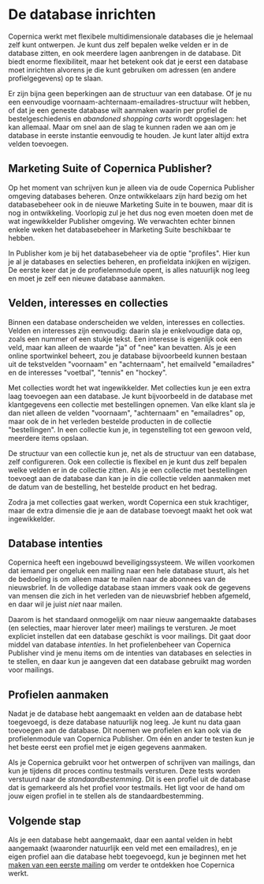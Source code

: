 De database inrichten
=====================

Copernica werkt met flexibele multidimensionale databases die je helemaal zelf
kunt ontwerpen. Je kunt dus zelf bepalen welke velden er in de database zitten,
en ook meerdere lagen aanbrengen in de database. Dit biedt enorme flexibiliteit, 
maar het betekent ook dat je eerst een database moet inrichten alvorens je die 
kunt gebruiken om adressen (en andere profielgegevens) op te slaan.

Er zijn bijna geen beperkingen aan de structuur van een database. Of je nu
een eenvoudige voornaam-achternaam-emailadres-structuur wilt hebben, of
dat je een geneste database wilt aanmaken waarin per profiel de bestelgeschiedenis
en *abandoned shopping carts* wordt opgeslagen: het kan allemaal. Maar om
snel aan de slag te kunnen raden we aan om je database in eerste instantie
eenvoudig te houden. Je kunt later altijd extra velden toevoegen.


Marketing Suite of Copernica Publisher?
---------------------------------------

Op het moment van schrijven kun je alleen via de oude Copernica Publisher
omgeving databases beheren. Onze ontwikkelaars zijn hard bezig om het
databasebeheer ook in de nieuwe Marketing Suite in te bouwen, maar dit is nog 
in ontwikkeling. Voorlopig zul je het dus nog even moeten doen met de wat
ingewikkelder Publisher omgeving. We verwachten echter binnen enkele weken het
databasebeheer in Marketing Suite beschikbaar te hebben.

In Publisher kom je bij het databasebeheer via de optie "profiles". Hier
kun je al je databases en selecties beheren, en profieldata inkijken en
wijzigen. De eerste keer dat je de profielenmodule opent, is alles natuurlijk
nog leeg en moet je zelf een nieuwe database aanmaken.


Velden, interesses en collecties
--------------------------------

Binnen een database onderscheiden we velden, interesses en collecties. Velden
en interesses zijn eenvoudig: daarin sla je enkelvoudige data op, zoals een 
nummer of een stukje tekst. Een interesse is eigenlijk ook een veld, maar kan 
alleen de waarde "ja" of "nee" kan bevatten. Als je een online sportwinkel 
beheert, zou je database bijvoorbeeld kunnen bestaan uit de tekstvelden "voornaam" en
"achternaam", het emailveld "emailadres" en de interesses "voetbal", "tennis"
en "hockey".

Met collecties wordt het wat ingewikkelder. Met collecties kun je een extra laag 
toevoegen aan een database. Je kunt bijvoorbeeld in de database met klantgegevens
een collectie met bestellingen opnemen. Van elke klant sla je dan niet alleen
de velden "voornaam", "achternaam" en "emailadres" op, maar ook de in het verleden
bestelde producten in de collectie "bestellingen". In een collectie kun je, in
tegenstelling tot een gewoon veld, meerdere items opslaan.

De structuur van een collectie kun je, net als de structuur van een database, 
zelf configureren. Ook een collectie is flexibel en je kunt dus zelf
bepalen welke velden er in de collectie zitten. Als je een collectie met
bestellingen toevoegt aan de database dan kan je in die collectie
velden aanmaken met de datum van de bestelling, het bestelde product en
het bedrag. 

Zodra ja met collecties gaat werken, wordt Copernica een stuk krachtiger, maar
de extra dimensie die je aan de database toevoegt maakt het ook wat ingewikkelder.


Database intenties
------------------

Copernica heeft een ingebouwd beveiligingssysteem. We willen voorkomen dat iemand
per ongeluk een mailing naar een hele database stuurt, als het de bedoeling
is om alleen maar te mailen naar de abonnees van de nieuwsbrief. In de volledige
database staan immers vaak ook de gegevens van mensen die zich in het
verleden van de nieuwsbrief hebben afgemeld, en daar wil je juist *niet*
naar mailen.

Daarom is het standaard onmogelijk om naar nieuw aangemaakte databases (en
selecties, maar hierover later meer) mailings te versturen. Je moet
expliciet instellen dat een database geschikt is voor mailings. Dit gaat door
middel van database *intenties*. In het profielenbeheer van Copernica Publisher
vind je menu items om de intenties van databases en selecties in te stellen,
en daar kun je aangeven dat een database gebruikt mag worden voor mailings. 


Profielen aanmaken
------------------

Nadat je de database hebt aangemaakt en velden aan de database hebt toegevoegd,
is deze database natuurlijk nog leeg. Je kunt nu data gaan toevoegen aan de
database. Dit noemen we profielen en kan ook via de profielenmodule van
Copernica Publisher. Om één en ander te testen kun je het beste eerst een 
profiel met je eigen gegevens aanmaken.

Als je Copernica gebruikt voor het ontwerpen of schrijven van mailings, dan
kun je tijdens dit proces continu testmails versturen. Deze tests worden 
verstuurd naar de *standaardbestemming*. Dit is een profiel uit de database
dat is gemarkeerd als het profiel voor testmails. Het ligt voor de hand om
jouw eigen profiel in te stellen als de standaardbestemming.


Volgende stap
-------------

Als je een database hebt aangemaakt, daar een aantal velden in hebt aangemaakt 
(waaronder natuurlijk een veld met een emailadres), en je eigen profiel aan
die database hebt toegevoegd, kun je beginnen met het 
[maken van een eerste mailing](quick-mailing-guide) om verder te ontdekken 
hoe Copernica werkt.

